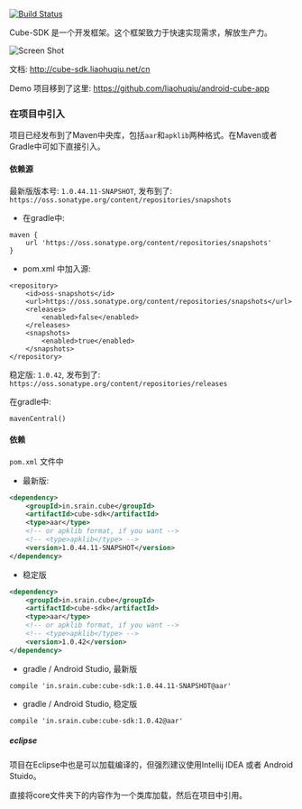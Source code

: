 [![Build Status](https://travis-ci.org/etao-open-source/cube-sdk.svg?branch=dev)](https://travis-ci.org/etao-open-source/cube-sdk)

Cube-SDK 是一个开发框架。这个框架致力于快速实现需求，解放生产力。

![Screen Shot](https://raw.githubusercontent.com/etao-open-source/cube-sdk/dev/screen-shot.png)

文档: http://cube-sdk.liaohuqiu.net/cn

Demo 项目移到了这里: https://github.com/liaohuqiu/android-cube-app

### 在项目中引入

项目已经发布到了Maven中央库，包括`aar`和`apklib`两种格式。在Maven或者Gradle中可如下直接引入。

#### 依赖源

最新版版本号: `1.0.44.11-SNAPSHOT`, 发布到了: `https://oss.sonatype.org/content/repositories/snapshots`

*   在gradle中:

```
maven {
    url 'https://oss.sonatype.org/content/repositories/snapshots'
}
```

*   pom.xml 中加入源:

```
<repository>
    <id>oss-snapshots</id>
    <url>https://oss.sonatype.org/content/repositories/snapshots</url>
    <releases>
        <enabled>false</enabled>
    </releases>
    <snapshots>
        <enabled>true</enabled>
    </snapshots>
</repository>
```

稳定版: `1.0.42`, 发布到了: `https://oss.sonatype.org/content/repositories/releases`

在gradle中:

```
mavenCentral()
```


#### 依赖

`pom.xml` 文件中

*   最新版:

```xml
<dependency>
    <groupId>in.srain.cube</groupId>
    <artifactId>cube-sdk</artifactId>
    <type>aar</type>
    <!-- or apklib format, if you want -->
    <!-- <type>apklib</type> -->
    <version>1.0.44.11-SNAPSHOT</version>
</dependency>
```

*   稳定版

```xml
<dependency>
    <groupId>in.srain.cube</groupId>
    <artifactId>cube-sdk</artifactId>
    <type>aar</type>
    <!-- or apklib format, if you want -->
    <!-- <type>apklib</type> -->
    <version>1.0.42</version>
</dependency>
```

*   gradle / Android Studio, 最新版

```
compile 'in.srain.cube:cube-sdk:1.0.44.11-SNAPSHOT@aar'
```

*   gradle / Android Studio, 稳定版

```
compile 'in.srain.cube:cube-sdk:1.0.42@aar'
```

##### eclipse

项目在Eclipse中也是可以加载编译的，但强烈建议使用Intellij IDEA 或者 Android Stuido。

直接将core文件夹下的内容作为一个类库加载，然后在项目中引用。

